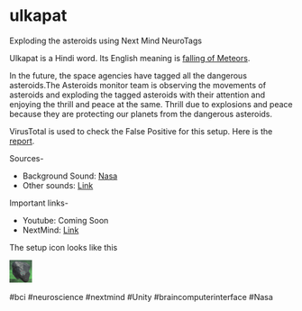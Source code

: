 # ulkapat
Exploding the asteroids using Next Mind NeuroTags 

Ulkapat is a Hindi word. Its English meaning is [falling of Meteors](https://tinyurl.com/456etxwc).

In the future, the space agencies have tagged all the dangerous asteroids.The Asteroids monitor team is observing the movements of asteroids and exploding the tagged asteroids with their attention and enjoying the thrill and peace at the same. Thrill due to explosions and peace because they are protecting our planets from the dangerous asteroids.

VirusTotal is used to check the False Positive for this setup. Here is the [report](https://www.virustotal.com/gui/file/a2b81f5a729e2460215b29924a46607a485868ce3425faa365234d0de90d3f4c?nocache=1).

Sources-
- Background Sound: [Nasa](https://soundcloud.com/nasa/kepler-star-kic7671081b-light-curve-waves-to-sound?in=nasa/sets/spookyspacesounds)
- Other sounds: [Link](https://pixabay.com/)

Important links-
- Youtube: Coming Soon
- NextMind: [Link](https://github.com/Snapchat/NextMind)

The setup icon looks like this

<img src="https://github.com/solothinker/ulkapat/blob/main/Data/gameIcon.png" width="40" height="40" />

#bci #neuroscience #nextmind #Unity #braincomputerinterface #Nasa
